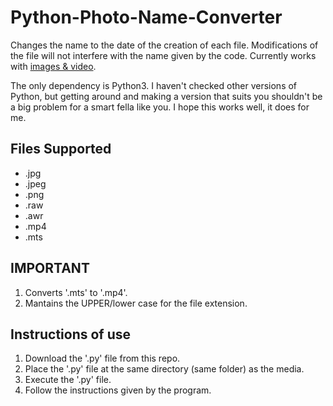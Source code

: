 # Python-Photo-Name-Converter
Changes the name to the date of the creation of each file. Modifications of the file will not interfere with the name given by the code. Currently works with [images & video](Files_Supported).

The only dependency is Python3. I haven't checked other versions of Python, but getting around and making a version that suits you shouldn't be a big problem for a smart fella like you.
I hope this works well, it does for me.

## Files Supported

*  .jpg
*  .jpeg
*  .png
*  .raw
*  .awr
*  .mp4
*  .mts

## IMPORTANT

1.  Converts '.mts' to '.mp4'.
2.  Mantains the UPPER/lower case for the file extension.

## Instructions of use

1.  Download the '.py' file from this repo.
2.  Place the '.py' file at the same directory (same folder) as the media.
3.  Execute the '.py' file.
4.  Follow the instructions given by the program.

